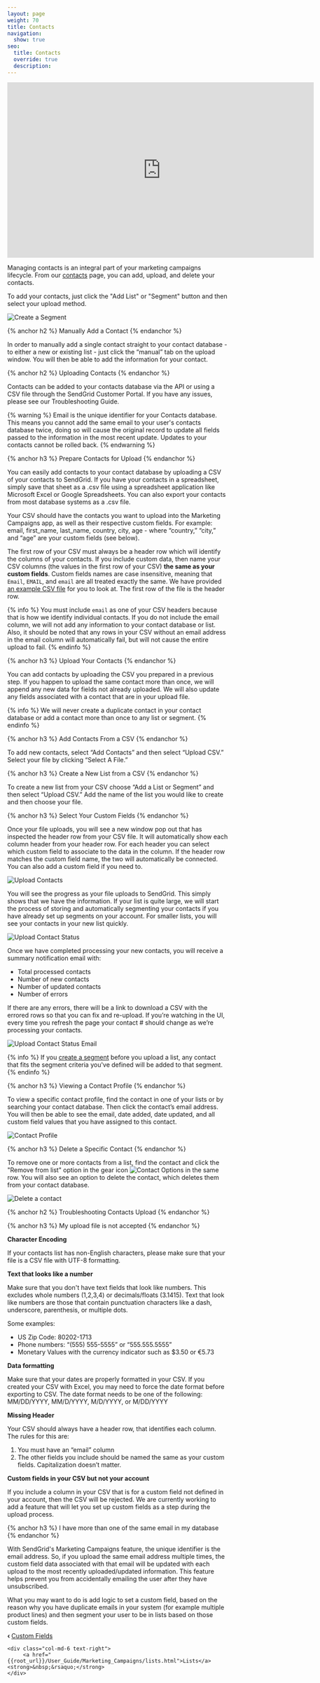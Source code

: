 ```yaml
---
layout: page
weight: 70
title: Contacts
navigation:
  show: true
seo:
  title: Contacts
  override: true
  description:
---
```


<iframe src="https://player.vimeo.com/video/121404093" width="700" height="400" frameborder="0" webkitallowfullscreen mozallowfullscreen allowfullscreen></iframe>

Managing contacts is an integral part of your marketing campaigns lifecycle. From our [contacts](https://sendgrid.com/marketing_campaigns/contacts) page, you can add, upload,
and delete your contacts.

To add your contacts, just click the "Add List" or "Segment" button and then select your upload method.

![]({{root_url}}/images/lists_5.png "Create a Segment")

{% anchor h2 %}
Manually Add a Contact
{% endanchor %}

In order to manually add a single contact straight to your contact database - to either a new or existing list - just click
the “manual” tab on the upload window. You will then be able to add the information for your contact.

{% anchor h2 %}
Uploading Contacts
{% endanchor %}

Contacts can be added to your contacts database via the API or using a CSV file through the SendGrid Customer Portal. If
you have any issues, please see our Troubleshooting Guide.

{% warning %}
Email is the unique identifier for your Contacts database. This means you cannot add the same email to your user's contacts
database twice, doing so will cause the original record to update all fields passed to the information in the most recent update.
Updates to your contacts cannot be rolled back.
{% endwarning %}

{% anchor h3 %}
Prepare Contacts for Upload
{% endanchor %}

You can easily add contacts to your contact database by uploading a CSV of your contacts to SendGrid. If you have your
contacts in a spreadsheet, simply save that sheet as a .csv file using a spreadsheet application like Microsoft Excel or
Google Spreadsheets. You can also export your contacts from most database systems as a .csv file.

Your CSV should have the contacts you want to upload into the Marketing Campaigns app, as well as their respective custom
fields. For example: email, first_name, last_name, country, city, age - where “country,” “city,” and “age” are your custom
fields (see below).

The first row of your CSV must always be a header row which will identify the columns of your contacts. If you include
custom data, then name your CSV columns (the values in the first row of your CSV) **the same as your custom fields**. Custom
fields names are case insensitive, meaning that ```Email```, ```EMAIL```,
and ```email``` are all treated exactly the same. We have provided
[an example CSV file]({{root_url}}/assets/example.csv) for you to look at. The first row of the file is the header row.

{% info %}
You must include ```email``` as one of your CSV headers because that is how we identify individual contacts. If you do not include the email column, we will not add any information to your contact database or list. Also, it should be noted that any rows in your CSV without an email address in the email column will automatically fail, but will not cause the entire upload to fail.
{% endinfo %}

{% anchor h3 %}
Upload Your Contacts
{% endanchor %}

You can add contacts by uploading the CSV you prepared in a previous step. If you happen to upload the same contact more than once, we will append any new data for fields not already uploaded. We will also update any fields associated with a contact that are in your upload file.

{% info %}
We will never create a duplicate contact in your contact database or add a contact more than once to any list or segment.
{% endinfo %}

{% anchor h3 %}
Add Contacts From a CSV
{% endanchor %}

To add new contacts, select “Add Contacts” and then select “Upload CSV.” Select your file by clicking “Select A File.”

{% anchor h3 %}
Create a New List from a CSV
{% endanchor %}

To create a new list from your CSV choose “Add a List or Segment” and then select “Upload CSV.” Add the name of the list you would like to create and then choose your file.

{% anchor h3 %}
Select Your Custom Fields
{% endanchor %}

Once your file uploads, you will see a new window pop out that has inspected the header row from your CSV file. It will automatically show each column header from your header row. For each header you can select which custom field to associate to the data in the column. If the header row matches the custom field name, the two will automatically be connected. You can also add a custom field if you need to.

![]({{root_url}}/images/contacts_1.png "Upload Contacts")

You will see the progress as your file uploads to SendGrid. This simply shows that we have the information. If your list is quite large, we will start the process of storing and automatically segmenting your contacts if you have already set up segments on your account. For smaller lists, you will see your contacts in your new list quickly.

![]({{root_url}}/images/contacts_2.png "Upload Contact Status")

Once we have completed processing your new contacts, you will receive a summary notification email with:

* Total processed contacts
* Number of new contacts
* Number of updated contacts
* Number of errors

If there are any errors, there will be a link to download a CSV with the errored rows so that you can fix and re-upload. If you’re watching in the UI, every time you refresh the page your contact # should change as we’re processing your contacts.

![]({{root_url}}/images/contacts_3.png "Upload Contact Status Email")

{% info %}
If you [create a segment]({{root_url}}/User_Guide/Marketing_Campaigns/lists.html#-Create-a-Segment) before you
upload a list, any contact that fits the segment criteria you've defined will be added to that segment.
{% endinfo %}

{% anchor h3 %}
Viewing a Contact Profile
{% endanchor %}

To view a specific contact profile, find the contact in one of your lists or by searching your contact database. Then
click the contact’s email address. You will then be able to see the email, date added, date updated, and all custom field
values that you have assigned to this contact.

![]({{root_url}}/images/contacts_5.png "Contact Profile")

{% anchor h3 %}
Delete a Specific Contact
{% endanchor %}

To remove one or more contacts from a list, find the contact and click the "Remove from list" option in the gear icon ![]({{root_url}}/images/terms_5.png "Contact Options") in
the same row. You will also see an option to delete the contact, which deletes them from your contact database.

![]({{root_url}}/images/contacts_4.png "Delete a contact")


{% anchor h2 %}
Troubleshooting Contacts Upload
{% endanchor %}

{% anchor h3 %}
My upload file is not accepted
{% endanchor %}

**Character Encoding**

If your contacts list has non-English characters, please make sure that your file is a CSV file with UTF-8 formatting.

**Text that looks like a number**

Make sure that you don't have text fields that look like numbers. This excludes whole numbers (1,2,3,4) or decimals/floats (3.1415). Text that look like numbers are those that contain punctuation characters like a dash, underscore, parenthesis, or multiple dots.

Some examples:

* US Zip Code: 80202-1713
* Phone numbers: “(555) 555-5555” or “555.555.5555”
* Monetary Values with the currency indicator such as $3.50 or €5.73

**Data formatting**

Make sure that your dates are properly formatted in your CSV. If you created your CSV with Excel, you may need to force the date format before exporting to CSV.
The date format needs to be one of the following: MM/DD/YYYY, MM/D/YYYY, M/D/YYYY, or M/DD/YYYY

**Missing Header**

Your CSV should always have a header row, that identifies each column. The rules for this are:

1. You must have an “email” column
1. The other fields you include should be named the same as your custom fields. Capitalization doesn’t matter.

**Custom fields in your CSV but not your account**

If you include a column in your CSV that is for a custom field not defined in your account, then the CSV will be rejected. We are currently working to add a feature that will let you set up custom fields as a step during the upload process.

{% anchor h3 %}
I have more than one of the same email in my database
{% endanchor %}

With SendGrid's Marketing Campaigns feature, the unique identifier is the email address. So, if you upload the same email address multiple times, the custom field data associated with that email will be updated with each upload to the most recently uploaded/updated information.  This feature helps prevent you from accidentally emailing the user after they have unsubscribed.

What you may want to do is add logic to set a custom field, based on the reason why you have duplicate emails in your system (for example multiple product lines) and then segment your user to be in lists based on those custom fields.



<div class="row">
    <div class="col-md-6 text-left">
        <strong>&lsaquo;&nbsp;</strong><a href="{{root_url}}/User_Guide/Marketing_Campaigns/custom_fields.html">Custom Fields</a>
    </div>

    <div class="col-md-6 text-right">
         <a href="{{root_url}}/User_Guide/Marketing_Campaigns/lists.html">Lists</a><strong>&nbsp;&rsaquo;</strong>
    </div>
</div>
